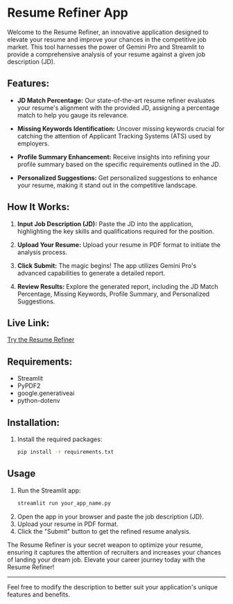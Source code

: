 # Resume Refiner App

Welcome to the Resume Refiner, an innovative application designed to elevate your resume and improve your chances in the competitive job market. This tool harnesses the power of Gemini Pro and Streamlit to provide a comprehensive analysis of your resume against a given job description (JD).

## Features:

- **JD Match Percentage:** Our state-of-the-art resume refiner evaluates your resume's alignment with the provided JD, assigning a percentage match to help you gauge its relevance.

- **Missing Keywords Identification:** Uncover missing keywords crucial for catching the attention of Applicant Tracking Systems (ATS) used by employers.

- **Profile Summary Enhancement:** Receive insights into refining your profile summary based on the specific requirements outlined in the JD.

- **Personalized Suggestions:** Get personalized suggestions to enhance your resume, making it stand out in the competitive landscape.

## How It Works:

1. **Input Job Description (JD):** Paste the JD into the application, highlighting the key skills and qualifications required for the position.

2. **Upload Your Resume:** Upload your resume in PDF format to initiate the analysis process.

3. **Click Submit:** The magic begins! The app utilizes Gemini Pro's advanced capabilities to generate a detailed report.

4. **Review Results:** Explore the generated report, including the JD Match Percentage, Missing Keywords, Profile Summary, and Personalized Suggestions.

## Live Link:
[Try the Resume Refiner](https://examplelink.com)

## Requirements:
- Streamlit
- PyPDF2
- google.generativeai
- python-dotenv

## Installation:
1. Install the required packages:
   ```bash
   pip install -r requirements.txt
   ```

## Usage
1. Run the Streamlit app:
   ```bash
   streamlit run your_app_name.py
   ```
2. Open the app in your browser and paste the job description (JD).
3. Upload your resume in PDF format.
4. Click the "Submit" button to get the refined resume analysis.


The Resume Refiner is your secret weapon to optimize your resume, ensuring it captures the attention of recruiters and increases your chances of landing your dream job. Elevate your career journey today with the Resume Refiner!

---

Feel free to modify the description to better suit your application's unique features and benefits.

